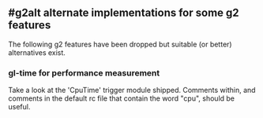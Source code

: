 ## #g2alt alternate implementations for some g2 features

The following g2 features have been dropped but suitable (or better)
alternatives exist.

### gl-time for performance measurement

Take a look at the 'CpuTime' trigger module shipped.  Comments within, and
comments in the default rc file that contain the word "cpu", should be useful.
